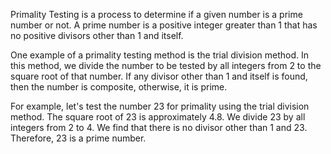 

Primality Testing is a process to determine if a given number is a prime number or not. A prime number is a positive integer greater than 1 that has no positive divisors other than 1 and itself.

One example of a primality testing method is the trial division method. In this method, we divide the number to be tested by all integers from 2 to the square root of that number. If any divisor other than 1 and itself is found, then the number is composite, otherwise, it is prime.

For example, let's test the number 23 for primality using the trial division method. The square root of 23 is approximately 4.8. We divide 23 by all integers from 2 to 4. We find that there is no divisor other than 1 and 23. Therefore, 23 is a prime number.
